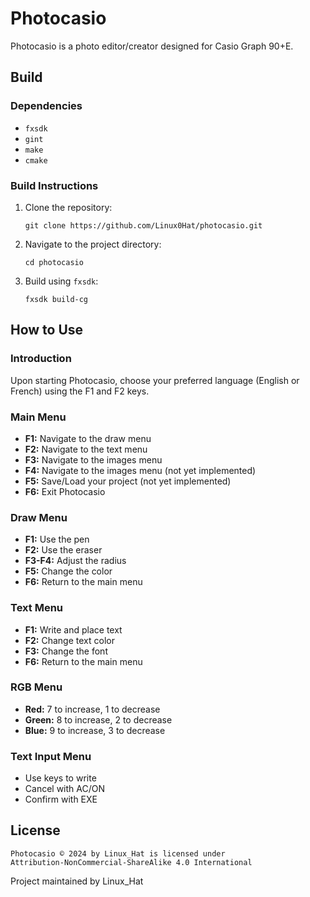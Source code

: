 # Photocasio

Photocasio is a photo editor/creator designed for Casio Graph 90+E.

## Build

### Dependencies

- `fxsdk`
- `gint`
- `make`
- `cmake`

### Build Instructions

1. Clone the repository:

   ```
   git clone https://github.com/Linux0Hat/photocasio.git
   ```

2. Navigate to the project directory:

   ```
   cd photocasio
   ```

3. Build using `fxsdk`:

   ```
   fxsdk build-cg
   ```

## How to Use

### Introduction

Upon starting Photocasio, choose your preferred language (English or French) using the F1 and F2 keys.

### Main Menu

- **F1:** Navigate to the draw menu
- **F2:** Navigate to the text menu
- **F3:** Navigate to the images menu
- **F4:** Navigate to the images menu (not yet implemented)
- **F5:** Save/Load your project (not yet implemented)
- **F6:** Exit Photocasio

### Draw Menu

- **F1:** Use the pen
- **F2:** Use the eraser
- **F3-F4:** Adjust the radius
- **F5:** Change the color
- **F6:** Return to the main menu

### Text Menu

- **F1:** Write and place text
- **F2:** Change text color
- **F3:** Change the font
- **F6:** Return to the main menu

### RGB Menu

- **Red:** 7 to increase, 1 to decrease
- **Green:** 8 to increase, 2 to decrease
- **Blue:** 9 to increase, 3 to decrease

### Text Input Menu

- Use keys to write
- Cancel with AC/ON
- Confirm with EXE

## License

```
Photocasio © 2024 by Linux_Hat is licensed under
Attribution-NonCommercial-ShareAlike 4.0 International
```

Project maintained by Linux_Hat

